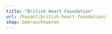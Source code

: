 ```yaml
---
title: "British Heart Foundation"
url: /havant/british-heart-foundation/
shop: Gebrauchtwaren
---
```

